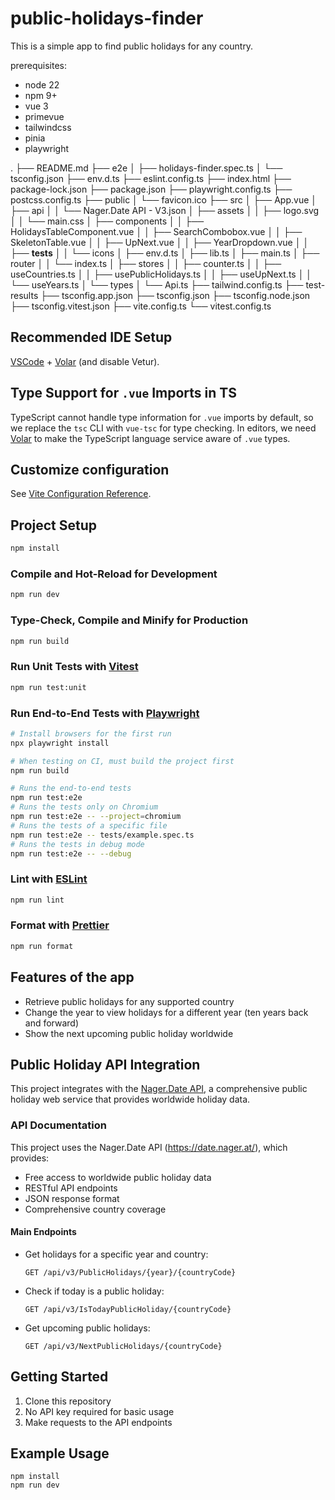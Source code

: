 # public-holidays-finder

This is a simple app to find public holidays for any country.

prerequisites:

- node 22
- npm 9+
- vue 3
- primevue
- tailwindcss
- pinia
- playwright

.
├── README.md
├── e2e
│   ├── holidays-finder.spec.ts
│   └── tsconfig.json
├── env.d.ts
├── eslint.config.ts
├── index.html
├── package-lock.json
├── package.json
├── playwright.config.ts
├── postcss.config.ts
├── public
│   └── favicon.ico
├── src
│   ├── App.vue
│   ├── api
│   │   └── Nager.Date API - V3.json
│   ├── assets
│   │   ├── logo.svg
│   │   └── main.css
│   ├── components
│   │   ├── HolidaysTableComponent.vue
│   │   ├── SearchCombobox.vue
│   │   ├── SkeletonTable.vue
│   │   ├── UpNext.vue
│   │   ├── YearDropdown.vue
│   │   ├── __tests__
│   │   └── icons
│   ├── env.d.ts
│   ├── lib.ts
│   ├── main.ts
│   ├── router
│   │   └── index.ts
│   ├── stores
│   │   ├── counter.ts
│   │   ├── useCountries.ts
│   │   ├── usePublicHolidays.ts
│   │   ├── useUpNext.ts
│   │   └── useYears.ts
│   └── types
│       └── Api.ts
├── tailwind.config.ts
├── test-results
├── tsconfig.app.json
├── tsconfig.json
├── tsconfig.node.json
├── tsconfig.vitest.json
├── vite.config.ts
└── vitest.config.ts

## Recommended IDE Setup

[VSCode](https://code.visualstudio.com/) + [Volar](https://marketplace.visualstudio.com/items?itemName=Vue.volar) (and disable Vetur).

## Type Support for `.vue` Imports in TS

TypeScript cannot handle type information for `.vue` imports by default, so we replace the `tsc` CLI with `vue-tsc` for type checking. In editors, we need [Volar](https://marketplace.visualstudio.com/items?itemName=Vue.volar) to make the TypeScript language service aware of `.vue` types.

## Customize configuration

See [Vite Configuration Reference](https://vite.dev/config/).

## Project Setup

```sh
npm install
```

### Compile and Hot-Reload for Development

```sh
npm run dev
```

### Type-Check, Compile and Minify for Production

```sh
npm run build
```

### Run Unit Tests with [Vitest](https://vitest.dev/)

```sh
npm run test:unit
```

### Run End-to-End Tests with [Playwright](https://playwright.dev)

```sh
# Install browsers for the first run
npx playwright install

# When testing on CI, must build the project first
npm run build

# Runs the end-to-end tests
npm run test:e2e
# Runs the tests only on Chromium
npm run test:e2e -- --project=chromium
# Runs the tests of a specific file
npm run test:e2e -- tests/example.spec.ts
# Runs the tests in debug mode
npm run test:e2e -- --debug
```

### Lint with [ESLint](https://eslint.org/)

```sh
npm run lint
```

### Format with [Prettier](https://prettier.io/)

```sh
npm run format
```

## Features of the app

- Retrieve public holidays for any supported country
- Change the year to view holidays for a different year (ten years back and forward)
- Show the next upcoming public holiday worldwide

## Public Holiday API Integration

This project integrates with the [Nager.Date API](https://date.nager.at/), a comprehensive public holiday web service that provides worldwide holiday data.

### API Documentation

This project uses the Nager.Date API (https://date.nager.at/), which provides:

- Free access to worldwide public holiday data
- RESTful API endpoints
- JSON response format
- Comprehensive country coverage

#### Main Endpoints

- Get holidays for a specific year and country:

  ```
  GET /api/v3/PublicHolidays/{year}/{countryCode}
  ```

- Check if today is a public holiday:

  ```
  GET /api/v3/IsTodayPublicHoliday/{countryCode}
  ```

- Get upcoming public holidays:
  ```
  GET /api/v3/NextPublicHolidays/{countryCode}
  ```

## Getting Started

1. Clone this repository
2. No API key required for basic usage
3. Make requests to the API endpoints

## Example Usage

```
npm install
npm run dev
```
